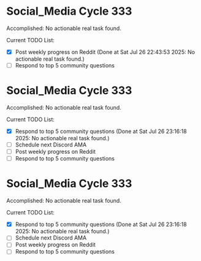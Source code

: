 # Social_Media Cycle 333

Accomplished: No actionable real task found.

Current TODO List:

- [x] Post weekly progress on Reddit  (Done at Sat Jul 26 22:43:53 2025: No actionable real task found.)
- [ ] Respond to top 5 community questions

# Social_Media Cycle 333

Accomplished: No actionable real task found.

Current TODO List:

- [x] Respond to top 5 community questions  (Done at Sat Jul 26 23:16:18 2025: No actionable real task found.)
- [ ] Schedule next Discord AMA
- [ ] Post weekly progress on Reddit
- [ ] Respond to top 5 community questions

# Social_Media Cycle 333

Accomplished: No actionable real task found.

Current TODO List:

- [x] Respond to top 5 community questions  (Done at Sat Jul 26 23:16:18 2025: No actionable real task found.)
- [ ] Schedule next Discord AMA
- [ ] Post weekly progress on Reddit
- [ ] Respond to top 5 community questions